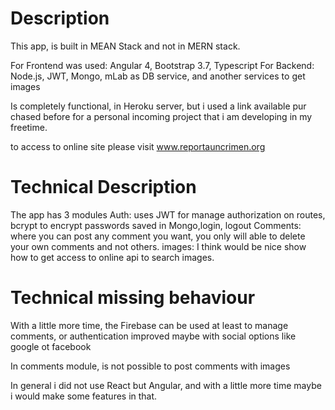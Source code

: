 # Description
This app, is built in MEAN Stack and not in MERN stack.

For Frontend was used: Angular 4, Bootstrap 3.7, Typescript
For Backend: Node.js, JWT, Mongo, mLab as DB service, and another services to get images

Is completely functional, in Heroku server, but i used a link available pur chased before for a personal incoming project that i am developing in my freetime.

to access to online site please visit www.reportauncrimen.org


# Technical Description
The app has 3 modules
Auth: uses JWT for manage authorization on routes, bcrypt to encrypt passwords saved in Mongo,login, logout
Comments: where you can post any comment you want, you only will able to delete your own comments and not others.
images: I think would be nice show how to get access to online api to search images.

# Technical missing behaviour
With a little more time, the Firebase can be used at least to manage comments, or authentication improved maybe with social options like google ot facebook

In comments module, is not possible to post comments with images

In general i did not use React but Angular, and with a little more time maybe i would make some features in that.



